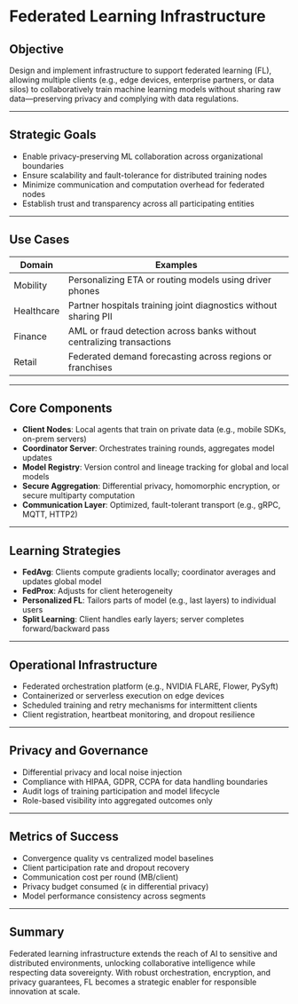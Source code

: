 # Federated Learning Infrastructure

## Objective
Design and implement infrastructure to support federated learning (FL), allowing multiple clients (e.g., edge devices, enterprise partners, or data silos) to collaboratively train machine learning models without sharing raw data—preserving privacy and complying with data regulations.

---

## Strategic Goals
- Enable privacy-preserving ML collaboration across organizational boundaries
- Ensure scalability and fault-tolerance for distributed training nodes
- Minimize communication and computation overhead for federated nodes
- Establish trust and transparency across all participating entities

---

## Use Cases
| Domain | Examples |
|--------|----------|
| Mobility | Personalizing ETA or routing models using driver phones |
| Healthcare | Partner hospitals training joint diagnostics without sharing PII |
| Finance | AML or fraud detection across banks without centralizing transactions |
| Retail | Federated demand forecasting across regions or franchises |

---

## Core Components
- **Client Nodes**: Local agents that train on private data (e.g., mobile SDKs, on-prem servers)
- **Coordinator Server**: Orchestrates training rounds, aggregates model updates
- **Model Registry**: Version control and lineage tracking for global and local models
- **Secure Aggregation**: Differential privacy, homomorphic encryption, or secure multiparty computation
- **Communication Layer**: Optimized, fault-tolerant transport (e.g., gRPC, MQTT, HTTP2)

---

## Learning Strategies
- **FedAvg**: Clients compute gradients locally; coordinator averages and updates global model
- **FedProx**: Adjusts for client heterogeneity
- **Personalized FL**: Tailors parts of model (e.g., last layers) to individual users
- **Split Learning**: Client handles early layers; server completes forward/backward pass

---

## Operational Infrastructure
- Federated orchestration platform (e.g., NVIDIA FLARE, Flower, PySyft)
- Containerized or serverless execution on edge devices
- Scheduled training and retry mechanisms for intermittent clients
- Client registration, heartbeat monitoring, and dropout resilience

---

## Privacy and Governance
- Differential privacy and local noise injection
- Compliance with HIPAA, GDPR, CCPA for data handling boundaries
- Audit logs of training participation and model lifecycle
- Role-based visibility into aggregated outcomes only

---

## Metrics of Success
- Convergence quality vs centralized model baselines
- Client participation rate and dropout recovery
- Communication cost per round (MB/client)
- Privacy budget consumed (ϵ in differential privacy)
- Model performance consistency across segments

---

## Summary
Federated learning infrastructure extends the reach of AI to sensitive and distributed environments, unlocking collaborative intelligence while respecting data sovereignty. With robust orchestration, encryption, and privacy guarantees, FL becomes a strategic enabler for responsible innovation at scale.